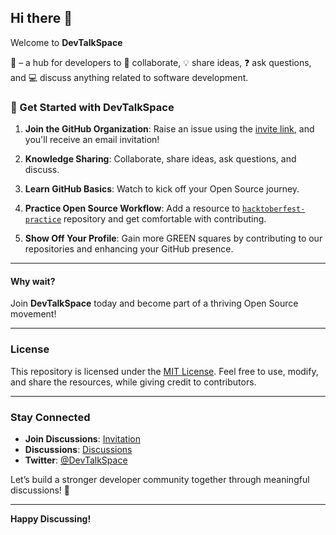 ## Hi there 👋  
Welcome to **DevTalkSpace**

🌟 – a hub for developers to 🤝 collaborate, 💡 share ideas, ❓ ask questions, and 💻 discuss anything related to software development.

### 🌟 Get Started with DevTalkSpace  
1. **Join the GitHub Organization**: Raise an issue using the [invite link](https://github.com/DevTalkSpace/support/issues), and you'll receive an email invitation!

2. **Knowledge Sharing**: Collaborate, share ideas, ask questions, and discuss.

3. **Learn GitHub Basics**: Watch to kick off your Open Source journey.  

4. **Practice Open Source Workflow**: Add a resource to [`hacktoberfest-practice`](https://github.com/pasindu-kavinda/awesome-resources) repository and get comfortable with contributing.  

5. **Show Off Your Profile**: Gain more GREEN squares by contributing to our repositories and enhancing your GitHub presence.  

---

#### Why wait?  
Join **DevTalkSpace** today and become part of a thriving Open Source movement!


---

### License
This repository is licensed under the [MIT License](LICENSE). Feel free to use, modify, and share the resources, while giving credit to contributors.

---

### Stay Connected
- **Join Discussions**: [Invitation](https://github.com/DevTalkSpace/support/issues)  
- **Discussions**: [Discussions](https://github.com/orgs/DevTalkSpace/discussions)  
- **Twitter**: [@DevTalkSpace](https://twitter.com/DevTalkSpace)  

Let’s build a stronger developer community together through meaningful discussions! 🚀

---

**Happy Discussing!**

